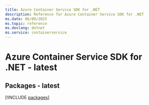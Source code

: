 ```yaml
---
title: Azure Container Service SDK for .NET
description: Reference for Azure Container Service SDK for .NET
ms.date: 06/09/2025
ms.topic: reference
ms.devlang: dotnet
ms.service: containerservice
---
```

# Azure Container Service SDK for .NET - latest
## Packages - latest
[!INCLUDE [packages](container-service-index.md)]